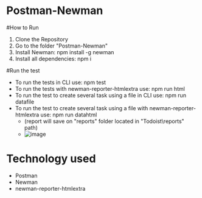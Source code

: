 # Postman-Newman

#How to Run
1. Clone the Repository
2. Go to the folder "Postman-Newman"
3. Install Newman: npm install -g newman
4. Install all dependencies: npm i

#Run the test
 - To run the tests in CLI use: npm test
 - To run the tests with newman-reporter-htmlextra use: npm run html
 - To run the test to create several task using a file in CLI use: npm run datafile
 - To run the test to create several task using a file with newman-reporter-htmlextra use: npm run datahtml
   - (report will save on "reports" folder located in "Todoist\reports" path)
   - ![image](https://user-images.githubusercontent.com/80799988/112077812-8694be80-8b7d-11eb-9c56-10b50f1a887c.png)

# Technology used
- Postman
- Newman
- newman-reporter-htmlextra


